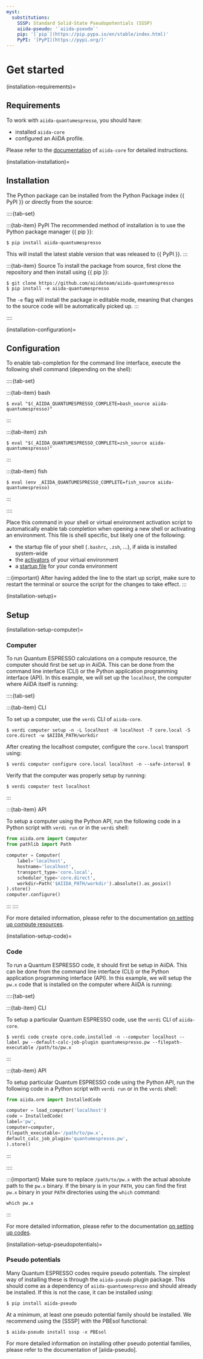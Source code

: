 ```yaml
---
myst:
  substitutions:
    SSSP: Standard Solid-State Pseudopotentials (SSSP)
    aiida-pseudo: '`aiida-pseudo`'
    pip: '[`pip`](https://pip.pypa.io/en/stable/index.html)'
    PyPI: '[PyPI](https://pypi.org/)'
---
```


# Get started

(installation-requirements)=

## Requirements

To work with `aiida-quantumespresso`, you should have:

- installed `aiida-core`
- configured an AiiDA profile.

Please refer to the [documentation](https://aiida.readthedocs.io/projects/aiida-core/en/latest/intro/get_started.html) of `aiida-core` for detailed instructions.

(installation-installation)=

## Installation

The Python package can be installed from the Python Package index {{ PyPI }} or directly from the source:

::::{tab-set}

:::{tab-item} PyPI
The recommended method of installation is to use the Python package manager {{ pip }}:

```console
$ pip install aiida-quantumespresso
```

This will install the latest stable version that was released to {{ PyPI }}.
:::

:::{tab-item} Source
To install the package from source, first clone the repository and then install using {{ pip }}:

```console
$ git clone https://github.com/aiidateam/aiida-quantumespresso
$ pip install -e aiida-quantumespresso
```

The ``-e`` flag will install the package in editable mode, meaning that changes to the source code will be automatically picked up.
:::

::::

(installation-configuration)=

## Configuration

To enable tab-completion for the command line interface, execute the following shell command (depending on the shell):

::::{tab-set}

:::{tab-item} bash
```console
$ eval "$(_AIIDA_QUANTUMESPRESSO_COMPLETE=bash_source aiida-quantumespresso)"
```
:::

:::{tab-item} zsh
```console
$ eval "$(_AIIDA_QUANTUMESPRESSO_COMPLETE=zsh_source aiida-quantumespresso)"
```
:::

:::{tab-item} fish
```console
$ eval (env _AIIDA_QUANTUMESPRESSO_COMPLETE=fish_source aiida-quantumespresso)
```
:::

::::

Place this command in your shell or virtual environment activation script to automatically enable tab completion when opening a new shell or activating an environment.
This file is shell specific, but likely one of the following:

- the startup file of your shell (`.bashrc`, `.zsh`, ...), if aiida is installed system-wide
- the [activators](https://virtualenv.pypa.io/en/latest/user_guide.html#activators) of your virtual environment
- a [startup file](https://conda.io/projects/conda/en/latest/user-guide/tasks/manage-environments.html#saving-environment-variables) for your conda environment

:::{important}
After having added the line to the start up script, make sure to restart the terminal or source the script for the changes to take effect.
:::

(installation-setup)=

## Setup

(installation-setup-computer)=

### Computer

To run Quantum ESPRESSO calculations on a compute resource, the computer should first be set up in AiiDA.
This can be done from the command line interface (CLI) or the Python application programming interface (API).
In this example, we will set up the `localhost`, the computer where AiiDA itself is running:

::::{tab-set}

:::{tab-item} CLI

To set up a computer, use the ``verdi`` CLI of ``aiida-core``.

```console
$ verdi computer setup -n -L localhost -H localhost -T core.local -S core.direct -w $AIIDA_PATH/workdir
```

After creating the localhost computer, configure the `core.local` transport using:

```console
$ verdi computer configure core.local localhost -n --safe-interval 0
```

Verify that the computer was properly setup by running:

```console
$ verdi computer test localhost
```
:::

:::{tab-item} API

To setup a computer using the Python API, run the following code in a Python script with `verdi run` or in the `verdi` shell:

```python
from aiida.orm import Computer
from pathlib import Path

computer = Computer(
    label='localhost',
    hostname='localhost',
    transport_type='core.local',
    scheduler_type='core.direct',
    workdir=Path('$AIIDA_PATH/workdir').absolute().as_posix()
).store()
computer.configure()
```
:::
::::

For more detailed information, please refer to the documentation [on setting up compute resources](https://aiida.readthedocs.io/projects/aiida-core/en/latest/howto/run_codes.html#how-to-set-up-a-computer).

(installation-setup-code)=

### Code

To run a Quantum ESPRESSO code, it should first be setup in AiiDA.
This can be done from the command line interface (CLI) or the Python application programming interface (API).
In this example, we will setup the `pw.x` code that is installed on the computer where AiiDA is running:

::::{tab-set}

:::{tab-item} CLI

To setup a particular Quantum ESPRESSO code, use the ``verdi`` CLI of ``aiida-core``.

```console
$ verdi code create core.code.installed -n --computer localhost --label pw --default-calc-job-plugin quantumespresso.pw --filepath-executable /path/to/pw.x
```
:::

:::{tab-item} API

To setup particular Quantum ESPRESSO code using the Python API, run the following code in a Python script with `verdi run` or in the `verdi` shell:

```python
from aiida.orm import InstalledCode

computer = load_computer('localhost')
code = InstalledCode(
label='pw',
computer=computer,
filepath_executable='/path/to/pw.x',
default_calc_job_plugin='quantumespresso.pw',
).store()
```
:::

::::

:::{important}
Make sure to replace `/path/to/pw.x` with the actual absolute path to the `pw.x` binary.
If the binary is in your `PATH`, you can find the first `pw.x` binary in your `PATH` directories using the `which` command:

```console
which pw.x
```
:::

For more detailed information, please refer to the documentation [on setting up codes](https://aiida.readthedocs.io/projects/aiida-core/en/latest/howto/run_codes.html#how-to-setup-a-code).

(installation-setup-pseudopotentials)=

### Pseudo potentials

Many Quantum ESPRESSO codes require pseudo potentials.
The simplest way of installing these is through the `aiida-pseudo` plugin package.
This should come as a dependency of `aiida-quantumespresso` and should already be installed.
If this is not the case, it can be installed using:

```console
$ pip install aiida-pseudo
```

At a minimum, at least one pseudo potential family should be installed.
We recommend using the [SSSP] with the PBEsol functional:

```console
$ aiida-pseudo install sssp -x PBEsol
```

For more detailed information on installing other pseudo potential families, please refer to the documentation of [aiida-pseudo].
